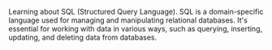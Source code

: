Learning about SQL (Structured Query Language). SQL is a domain-specific language used for managing and manipulating relational databases. It's essential for working with data in various ways, such as querying, inserting, updating, and deleting data from databases.